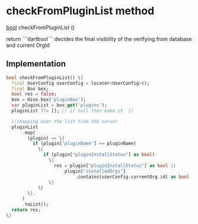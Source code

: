 


# checkFromPluginList method








[bool](https://api.flutter.dev/flutter/dart-core/bool-class.html) checkFromPluginList
()





<p>return ```dartbool``` decides the final visibility of the verifying from database and current OrgId</p>



## Implementation

```dart
bool checkFromPluginList() \{
  final UserConfig userConfig = locator<UserConfig>();
  final Box box;
  bool res = false;
  box = Hive.box('pluginBox');
  var pluginList = box.get('plugins');
  pluginList ??= []; // if null then make it  []

  ///mapping over the list from the server
  pluginList
      .map(
        (plugin) => \{
          if (plugin["pluginName"] == pluginName)
            \{
              if (plugin["pluginInstallStatus"] as bool)
                \{
                  res = plugin["pluginInstallStatus"] as bool ||
                      plugin["installedOrgs"]
                          .contains(userConfig.currentOrg.id) as bool
                \}
            \}
        \},
      )
      .toList();
  return res;
\}
```







